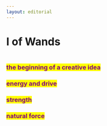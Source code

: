 ```yaml
---
layout: editorial
---
```


# I of Wands

<figure><img src="../../../../../../../../.gitbook/assets/IMG_8225.jpg" alt=""><figcaption></figcaption></figure>

### <mark style="color:purple;">the beginning of a creative idea</mark>

### <mark style="color:purple;">energy and drive</mark>

### <mark style="color:purple;">strength</mark>&#x20;

### <mark style="color:purple;">natural force</mark>&#x20;




